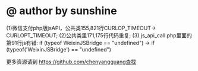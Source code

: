 @ author by sunshine
=========================

(1)微信支付php版jsAPI，公共类155,821行CURLOP_TIMEOUT-> CURLOPT_TIMEOUT;
(2)公共类里171,175行代码重复;
(3) js_api_call.php里面的第91行js有错: if (typeof WeixinJSBridge == "undefined")  ->  if (typeof('WeixinJSBridge') == "undefined")

更多资源请到 https://github.com/chenyangguang查找


